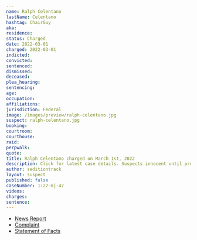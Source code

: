 ```yaml
---
name: Ralph Celentano
lastName: Celentano
hashtag: ChairGuy
aka:
residence:
status: Charged
date: 2022-03-01
charged: 2022-03-01
indicted:
convicted:
sentenced:
dismissed:
deceased:
plea_hearing:
sentencing:
age:
occupation:
affiliations:
jurisdiction: Federal
image: /images/preview/ralph-celentano.jpg
suspect: ralph-celentano.jpg
booking:
courtroom:
courthouse:
raid:
perpwalk:
quote:
title: Ralph Celentano charged on March 1st, 2022
description: Click for latest case details. Suspects innocent until proven guilty.
author: seditiontrack
layout: suspect
published: false
caseNumber: 1:22-mj-47
videos:
charges:
sentence:
---
```


- [News Report]()
- [Complaint](https://www.justice.gov/usao-dc/case-multi-defendant/file/1481346/download)
- [Statement of Facts](https://www.justice.gov/usao-dc/case-multi-defendant/file/1481351/download)
